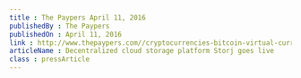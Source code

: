 ```yaml
---
title : The Paypers April 11, 2016
publishedBy : The Paypers
publishedOn : April 11, 2016
link : http://www.thepaypers.com//cryptocurrencies-bitcoin-virtual-currencies/decentralized-cloud-storage-platform-storj-goes-live/763790-39
articleName : Decentralized cloud storage platform Storj goes live
class : pressArticle
---
```

